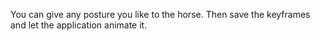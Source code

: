 You can give any posture you like to the horse. Then save the keyframes and let the application animate it.
